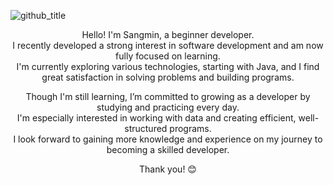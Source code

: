 ![github_title](https://github.com/user-attachments/assets/92e5e830-715d-48db-8d40-cfb780057038)  

<div align="center">
  <p>
Hello! I'm Sangmin, a beginner developer.<br>
I recently developed a strong interest in software development and am now fully focused on learning.<br>
I'm currently exploring various technologies, starting with Java, and I find great satisfaction in solving problems and building programs.<br>

Though I'm still learning, I’m committed to growing as a developer by studying and practicing every day.<br>
I'm especially interested in working with data and creating efficient, well-structured programs.<br>
I look forward to gaining more knowledge and experience on my journey to becoming a skilled developer.<br>

Thank you! 😊</p>
</div>
